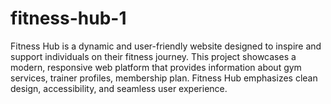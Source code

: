 # fitness-hub-1
Fitness Hub is a dynamic and user-friendly website designed to inspire and support individuals on their fitness journey. This project showcases a modern, responsive web platform that provides information about gym services, trainer profiles, membership plan. Fitness Hub emphasizes clean design, accessibility, and seamless user experience. 
